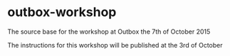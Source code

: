 # outbox-workshop
The source base for the workshop at Outbox the 7th of October 2015

The instructions for this workshop will be published at the 3rd of October
